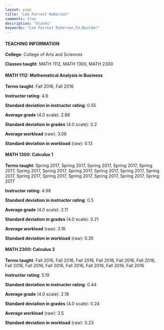 ```yaml
---
layout: page
title: "Lee Forrest Roberson" 
comments: true
description: "blanks"
keywords: "Lee Forrest Roberson,CU,Boulder"
---
```

<head>
<script src="https://ajax.googleapis.com/ajax/libs/jquery/2.1.3/jquery.min.js"></script>
<script src="https://dl.dropboxusercontent.com/s/pc42nxpaw1ea4o9/highcharts.js?dl=0"></script>
<!-- <script src="../assets/js/highcharts.js"></script> -->
<style type="text/css">@font-face {
	font-family: "Bebas Neue";
	src: url(https://www.filehosting.org/file/details/544349/BebasNeue Regular.otf) format("opentype");
	}
	h1.Bebas { 
		font-family: "Bebas Neue", Verdana, Tahoma;
	}
</style>
</head>
	   
#### TEACHING INFORMATION

**College**: College of Arts and Sciences

**Classes taught**: MATH 1112, MATH 1300, MATH 2300

#### MATH 1112: Mathematical Analysis in Business

**Terms taught**: Fall 2016, Fall 2016

**Instructor rating**: 4.6

**Standard deviation in instructor rating**: 0.55

**Average grade** (4.0 scale): 2.88

**Standard deviation in grades** (4.0 scale): 0.2

**Average workload** (raw): 3.06

**Standard deviation in workload** (raw): 0.13

#### MATH 1300: Calculus 1

**Terms taught**: Spring 2017, Spring 2017, Spring 2017, Spring 2017, Spring 2017, Spring 2017, Spring 2017, Spring 2017, Spring 2017, Spring 2017, Spring 2017, Spring 2017, Spring 2017, Spring 2017, Spring 2017, Spring 2017, Spring 2017

**Instructor rating**: 4.98

**Standard deviation in instructor rating**: 0.5

**Average grade** (4.0 scale): 2.11

**Standard deviation in grades** (4.0 scale): 0.21

**Average workload** (raw): 3.16

**Standard deviation in workload** (raw): 0.35

#### MATH 2300: Calculus 2

**Terms taught**: Fall 2016, Fall 2016, Fall 2016, Fall 2016, Fall 2016, Fall 2016, Fall 2016, Fall 2016, Fall 2016, Fall 2016, Fall 2016, Fall 2016, Fall 2016

**Instructor rating**: 5.19

**Standard deviation in instructor rating**: 0.44

**Average grade** (4.0 scale): 2.18

**Standard deviation in grades** (4.0 scale): 0.24

**Average workload** (raw): 3.5

**Standard deviation in workload** (raw): 0.23

